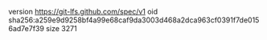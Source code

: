 version https://git-lfs.github.com/spec/v1
oid sha256:a259e9d9258bf4a99e68caf9da3003d468a2dca963cf0391f7de0156ad7e7f39
size 3271
